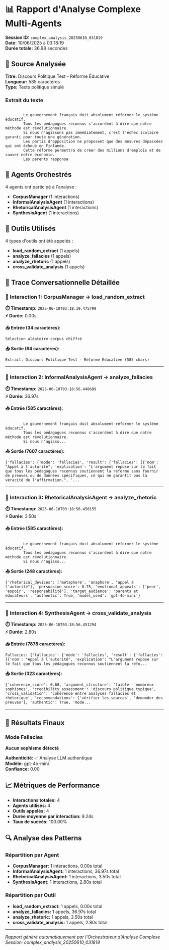 # 📊 Rapport d'Analyse Complexe Multi-Agents

**Session ID:** `complex_analysis_20250610_031819`  
**Date:** 10/06/2025 à 03:18:19  
**Durée totale:** 36.98 secondes  

## 📝 Source Analysée

**Titre:** Discours Politique Test - Réforme Éducative  
**Longueur:** 585 caractères  
**Type:** Texte politique simulé  

### Extrait du texte
```

        Le gouvernement français doit absolument réformer le système éducatif. 
        Tous les pédagogues reconnus s'accordent à dire que notre méthode est révolutionnaire.
        Si nous n'agissons pas immédiatement, c'est l'échec scolaire garanti pour toute une génération.
        Les partis d'opposition ne proposent que des mesures dépassées qui ont échoué en Finlande.
        Cette réforme permettra de créer des millions d'emplois et de sauver notre économie.
        Les parents responsa
```

## 🤖 Agents Orchestrés

4 agents ont participé à l'analyse :
- **CorpusManager** (1 interactions)
- **InformalAnalysisAgent** (1 interactions)
- **RhetoricalAnalysisAgent** (1 interactions)
- **SynthesisAgent** (1 interactions)

## 🔧 Outils Utilisés

4 types d'outils ont été appelés :
- **load_random_extract** (1 appels)
- **analyze_fallacies** (1 appels)
- **analyze_rhetoric** (1 appels)
- **cross_validate_analysis** (1 appels)

## 📖 Trace Conversationnelle Détaillée

### 🔄 Interaction 1: CorpusManager → load_random_extract

**⏱️ Timestamp:** `2025-06-10T03:18:19.475799`  
**⚡ Durée:** 0.00s  

**📥 Entrée (34 caractères):**
```
Sélection aléatoire corpus chiffré
```

**📤 Sortie (64 caractères):**
```
Extrait: Discours Politique Test - Réforme Éducative (585 chars)
```

---

### 🔄 Interaction 2: InformalAnalysisAgent → analyze_fallacies

**⏱️ Timestamp:** `2025-06-10T03:18:56.448689`  
**⚡ Durée:** 36.97s  

**📥 Entrée (585 caractères):**
```

        Le gouvernement français doit absolument réformer le système éducatif. 
        Tous les pédagogues reconnus s'accordent à dire que notre méthode est révolutionnaire.
        Si nous n'agisso...
```

**📤 Sortie (7607 caractères):**
```
{'fallacies': {'mode': 'fallacies', 'result': {'fallacies': [{'nom': "Appel à l'autorité", 'explication': "L'argument repose sur le fait que tous les pédagogues reconnus soutiennent la réforme sans fournir de preuves ou de données spécifiques, ce qui ne garantit pas la véracité de l'affirmation.", '...
```

---

### 🔄 Interaction 3: RhetoricalAnalysisAgent → analyze_rhetoric

**⏱️ Timestamp:** `2025-06-10T03:18:56.450155`  
**⚡ Durée:** 3.50s  

**📥 Entrée (585 caractères):**
```

        Le gouvernement français doit absolument réformer le système éducatif. 
        Tous les pédagogues reconnus s'accordent à dire que notre méthode est révolutionnaire.
        Si nous n'agisso...
```

**📤 Sortie (248 caractères):**
```
{'rhetorical_devices': ['métaphore', 'anaphore', "appel à l'autorité"], 'persuasion_score': 0.75, 'emotional_appeals': ['peur', 'espoir', 'responsabilité'], 'target_audience': 'parents et éducateurs', 'authentic': True, 'model_used': 'gpt-4o-mini'}
```

---

### 🔄 Interaction 4: SynthesisAgent → cross_validate_analysis

**⏱️ Timestamp:** `2025-06-10T03:18:56.451294`  
**⚡ Durée:** 2.80s  

**📥 Entrée (7878 caractères):**
```
Fallacies: {'fallacies': {'mode': 'fallacies', 'result': {'fallacies': [{'nom': "Appel à l'autorité", 'explication': "L'argument repose sur le fait que tous les pédagogues reconnus soutiennent la réfo...
```

**📤 Sortie (323 caractères):**
```
{'coherence_score': 0.68, 'argument_structure': 'faible - nombreux sophismes', 'credibility_assessment': 'discours politique typique', 'cross_validation': 'cohérence entre analyses fallacies et rhétorique', 'recommendations': ['vérifier les sources', 'demander des preuves'], 'authentic': True, 'mode...
```

---

## 🎯 Résultats Finaux

### Mode Fallacies
**Aucun sophisme détecté**

**Authenticité:** ✅ Analyse LLM authentique  
**Modèle:** gpt-4o-mini  
**Confiance:** 0.00  

## 📈 Métriques de Performance

- **Interactions totales:** 4
- **Agents utilisés:** 4
- **Outils appelés:** 4
- **Durée moyenne par interaction:** 9.24s
- **Taux de succès:** 100.00%

## 🔍 Analyse des Patterns

### Répartition par Agent
- **CorpusManager:** 1 interactions, 0.00s total
- **InformalAnalysisAgent:** 1 interactions, 36.97s total
- **RhetoricalAnalysisAgent:** 1 interactions, 3.50s total
- **SynthesisAgent:** 1 interactions, 2.80s total

### Répartition par Outil
- **load_random_extract:** 1 appels, 0.00s total
- **analyze_fallacies:** 1 appels, 36.97s total
- **analyze_rhetoric:** 1 appels, 3.50s total
- **cross_validate_analysis:** 1 appels, 2.80s total

---

*Rapport généré automatiquement par l'Orchestrateur d'Analyse Complexe*  
*Session: complex_analysis_20250610_031819*
